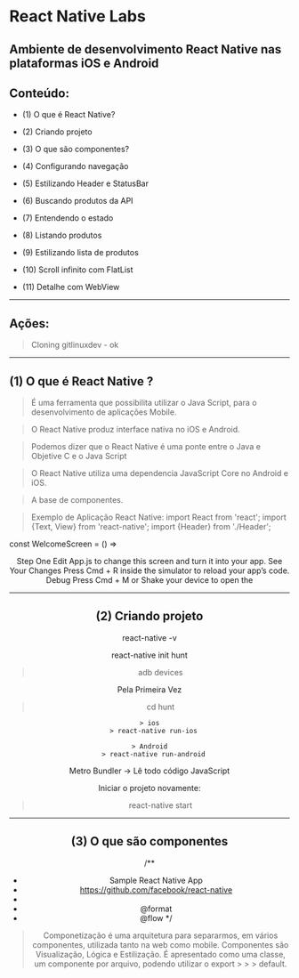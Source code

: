 React Native Labs
==================


Ambiente de desenvolvimento React Native nas plataformas iOS e Android
----------------------------------------------------------------------


Conteúdo:
------------------------------------------------------------------------------
- (1) O que é React Native?

- (2) Criando projeto

- (3) O que são componentes?

- (4) Configurando navegação

- (5) Estilizando Header e StatusBar

- (6) Buscando produtos da API

- (7) Entendendo o estado

- (8) Listando produtos

- (9) Estilizando lista de produtos

- (10) Scroll infinito com FlatList

- (11) Detalhe com WebView

--------------------------------------------------------------------------------
Ações:
------
> Cloning gitlinuxdev - ok


--------------------------------------------------------------------------------
(1) O que é React Native ?
----------------------------
> É uma ferramenta que possibilita utilizar o Java Script, para o desenvolvimento
> de aplicações Mobile.

> O React Native produz interface nativa no iOS e Android.

> Podemos dizer que o React Native é uma ponte entre o Java e Objetive C e o Java Script

> O React Native utiliza uma dependencia JavaScript Core no Android e iOS.

> A base de componentes.

> Exemplo de Aplicação React Native:
import React from 'react';
import {Text, View} from 'react-native';
import {Header} from './Header';

const WelcomeScreen = () => 
  <View>
    <Header title="Welcome to React Native"/>
    <Text style={header}>Step One</Text>
    <Text>
      Edit App.js to change this screen and turn it
      into your app.
    </Text>
    <Text style={header}>See Your Changes</Text>
    <Text>
      Press Cmd + R inside the simulator to reload
      your app’s code.
    </Text>
    <Text style={header}>Debug</Text>
    <Text>
      Press Cmd + M or Shake your device to open the

-------------------------------------------------------------------------------- 
(2) Criando projeto
--------------------

react-native -v

react-native init hunt

  > adb devices

 Pela Primeira Vez
  > cd hunt

    > ios
      > react-native run-ios

    > Android
      > react-native run-android

Metro Bundler -> Lê todo código JavaScript

 Iniciar o projeto novamente:
  > react-native start



--------------------------------------------------------------------------------
(3) O que são componentes
----------------------------
/**
 * Sample React Native App
 * https://github.com/facebook/react-native
 *
 * @format
 * @flow
 */

> Componetização é uma arquitetura para separarmos, em vários componentes,
> utilizada tanto na web como mobile. Componentes são Visualização, Lógica e Estilização.
> É apresentado como uma classe, um componente por arquivo, podendo utilizar o export > > > default.
>